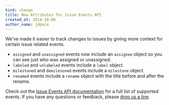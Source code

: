 ```yaml
---
kind: change
title: New Attributes for Issue Events API
created_at: 2014-10-06
author_name: jdpace
---
```


We've made it easier to track changes to issues by giving more context for certain issue related events.

- `assigned` and `unassigned` events now include an `assignee` object so you can see just who was assigned or unassigned.
- `labeled` and `unlabeled` events include a `label` object.
- `milestoned` and `demilesoned` events include a `milestone` object.
- `renamed` events include a `rename` object with the title before and after the rename.

Check out the [Issue Events API documentation][issue-events] for a full list of supported events. If you have
any questions or feedback, please [drop us a line][contact].

[issue-events]: /v3/issues/events/
[contact]: https://github.com/contact?form[subject]=New+Attrs+for+Issue+Events+API
